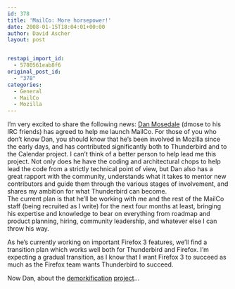```yaml
---
id: 378
title: 'MailCo: More horsepower!'
date: 2008-01-15T18:04:01+00:00
author: David Ascher
layout: post


restapi_import_id:
  - 5780561eab8f6
original_post_id:
  - "378"
categories:
  - General
  - MailCo
  - Mozilla
---
```

I&#8217;m very excited to share the following news: [Dan Mosedale](http://weblogs.mozillazine.org/dmose/) (dmose to his IRC friends) has agreed to help me launch MailCo. For those of you who don&#8217;t know Dan, you should know that he&#8217;s been involved in Mozilla since the early days, and has contributed significantly both to Thunderbird and to the Calendar project. I can&#8217;t think of a better person to help lead me this project. Not only does he have the coding and architectural chops to help lead the code from a strictly technical point of view, but Dan also has a great rapport with the community, understands what it takes to mentor new contributors and guide them through the various stages of involvement, and shares my ambition for what Thunderbird can become.  
The current plan is that he&#8217;ll be working with me and the rest of the MailCo staff (being recruited as I write) for the next four months at least, bringing his expertise and knowledge to bear on everything from roadmap and product planning, hiring, community leadership, and whatever else I can throw his way.

As he&#8217;s currently working on important Firefox 3 features, we&#8217;ll find a transition plan which works well both for Thunderbird and Firefox. I&#8217;m expecting a gradual transition, as I know that I want Firefox 3 to succeed as much as the Firefox team wants Thunderbird to succeed.

Now Dan, about the [demorkification](https://bugzilla.mozilla.org/show_bug.cgi?id=11050) [project](https://bugzilla.mozilla.org/show_bug.cgi?id=382876)&#8230;